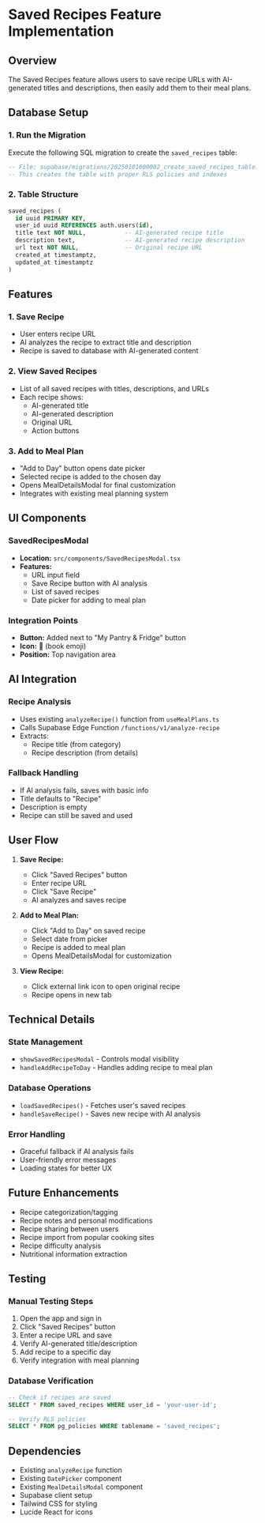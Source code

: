 # Saved Recipes Feature Implementation

## Overview
The Saved Recipes feature allows users to save recipe URLs with AI-generated titles and descriptions, then easily add them to their meal plans.

## Database Setup

### 1. Run the Migration
Execute the following SQL migration to create the `saved_recipes` table:

```sql
-- File: supabase/migrations/20250101000002_create_saved_recipes_table.sql
-- This creates the table with proper RLS policies and indexes
```

### 2. Table Structure
```sql
saved_recipes (
  id uuid PRIMARY KEY,
  user_id uuid REFERENCES auth.users(id),
  title text NOT NULL,           -- AI-generated recipe title
  description text,              -- AI-generated recipe description
  url text NOT NULL,             -- Original recipe URL
  created_at timestamptz,
  updated_at timestamptz
)
```

## Features

### 1. Save Recipe
- User enters recipe URL
- AI analyzes the recipe to extract title and description
- Recipe is saved to database with AI-generated content

### 2. View Saved Recipes
- List of all saved recipes with titles, descriptions, and URLs
- Each recipe shows:
  - AI-generated title
  - AI-generated description
  - Original URL
  - Action buttons

### 3. Add to Meal Plan
- "Add to Day" button opens date picker
- Selected recipe is added to the chosen day
- Opens MealDetailsModal for final customization
- Integrates with existing meal planning system

## UI Components

### SavedRecipesModal
- **Location:** `src/components/SavedRecipesModal.tsx`
- **Features:**
  - URL input field
  - Save Recipe button with AI analysis
  - List of saved recipes
  - Date picker for adding to meal plan

### Integration Points
- **Button:** Added next to "My Pantry & Fridge" button
- **Icon:** 📖 (book emoji)
- **Position:** Top navigation area

## AI Integration

### Recipe Analysis
- Uses existing `analyzeRecipe()` function from `useMealPlans.ts`
- Calls Supabase Edge Function `/functions/v1/analyze-recipe`
- Extracts:
  - Recipe title (from category)
  - Recipe description (from details)

### Fallback Handling
- If AI analysis fails, saves with basic info
- Title defaults to "Recipe"
- Description is empty
- Recipe can still be saved and used

## User Flow

1. **Save Recipe:**
   - Click "Saved Recipes" button
   - Enter recipe URL
   - Click "Save Recipe"
   - AI analyzes and saves recipe

2. **Add to Meal Plan:**
   - Click "Add to Day" on saved recipe
   - Select date from picker
   - Recipe is added to meal plan
   - Opens MealDetailsModal for customization

3. **View Recipe:**
   - Click external link icon to open original recipe
   - Recipe opens in new tab

## Technical Details

### State Management
- `showSavedRecipesModal` - Controls modal visibility
- `handleAddRecipeToDay` - Handles adding recipe to meal plan

### Database Operations
- `loadSavedRecipes()` - Fetches user's saved recipes
- `handleSaveRecipe()` - Saves new recipe with AI analysis

### Error Handling
- Graceful fallback if AI analysis fails
- User-friendly error messages
- Loading states for better UX

## Future Enhancements

- Recipe categorization/tagging
- Recipe notes and personal modifications
- Recipe sharing between users
- Recipe import from popular cooking sites
- Recipe difficulty analysis
- Nutritional information extraction

## Testing

### Manual Testing Steps
1. Open the app and sign in
2. Click "Saved Recipes" button
3. Enter a recipe URL and save
4. Verify AI-generated title/description
5. Add recipe to a specific day
6. Verify integration with meal planning

### Database Verification
```sql
-- Check if recipes are saved
SELECT * FROM saved_recipes WHERE user_id = 'your-user-id';

-- Verify RLS policies
SELECT * FROM pg_policies WHERE tablename = 'saved_recipes';
```

## Dependencies

- Existing `analyzeRecipe` function
- Existing `DatePicker` component
- Existing `MealDetailsModal` component
- Supabase client setup
- Tailwind CSS for styling
- Lucide React for icons
